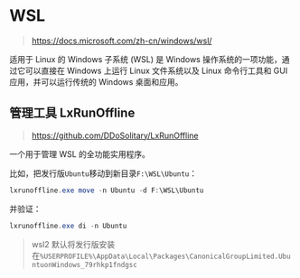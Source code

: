 # WSL

> https://docs.microsoft.com/zh-cn/windows/wsl/

适用于 Linux 的 Windows 子系统 (WSL) 是 Windows 操作系统的一项功能，通过它可以直接在 Windows 上运行 Linux 文件系统以及 Linux 命令行工具和 GUI 应用，并可以运行传统的 Windows 桌面和应用。

## 管理工具 LxRunOffline

> https://github.com/DDoSolitary/LxRunOffline

一个用于管理 WSL 的全功能实用程序。

比如，把发行版`Ubuntu`移动到新目录`F:\WSL\Ubuntu`：

``` powershell
lxrunoffline.exe move -n Ubuntu -d F:\WSL\Ubuntu
```

并验证：

``` powershell
lxrunoffline.exe di -n Ubuntu
```

> wsl2 默认将发行版安装在`%USERPROFILE%\AppData\Local\Packages\CanonicalGroupLimited.UbuntuonWindows_79rhkp1fndgsc`
